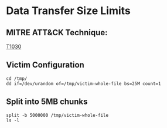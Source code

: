 # Data Transfer Size Limits

## MITRE ATT&CK Technique:
[T1030](https://attack.mitre.org/wiki/Technique/T1030)

## Victim Configuration

    cd /tmp/
    dd if=/dev/urandom of=/tmp/victim-whole-file bs=25M count=1

## Split into 5MB chunks

    split -b 5000000 /tmp/victim-whole-file
    ls -l
